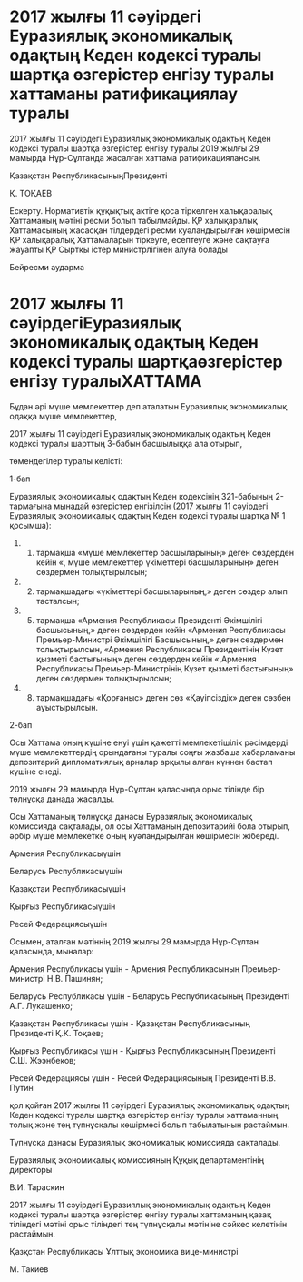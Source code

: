 # 2017 жылғы 11 сәуірдегі Еуразиялық экономикалық одақтың Кеден кодексі туралы шартқа өзгерістер енгізу  туралы  хаттаманы  ратификациялау  туралы

2017 жылғы 11 сәуірдегі Еуразиялық экономикалық одақтың Кеден кодексі туралы шартқа өзгерістер енгізу туралы 2019 жылғы 29 мамырда Нұр-Сұлтанда жасалған хаттама ратификациялансын.

Қазақстан РеспубликасыныңПрезиденті

Қ. ТОҚАЕВ

Ескерту. Нормативтік құқықтық актіге қоса тіркелген халықаралық Хаттаманың мәтіні ресми болып табылмайды. ҚР халықаралық Хаттамасының жасасқан тілдердегі ресми куәландырылған көшірмесін ҚР халықаралық Хаттамаларын тіркеуге, есептеуге және сақтауға жауапты ҚР Сыртқы істер министрлігінен алуға болады

Бейресми аударма

# 2017 жылғы 11 сәуірдегіЕуразиялық экономикалық одақтың Кеден кодексі туралы шартқаөзгерістер енгізу туралыХАТТАМА

Бұдан әрі мүше мемлекеттер деп аталатын Еуразиялық экономикалық одаққа мүше мемлекеттер,

2017 жылғы 11 сәуірдегі Еуразиялық экономикалық одақтың Кеден кодексі туралы шарттың 3-бабын басшылыққа ала отырып,

төмендегілер туралы келісті:

1-бап

Еуразиялық экономикалық одақтың Кеден кодексінің 321-бабының 2-тармағына мынадай өзгерістер енгізілсін (2017 жылғы 11 сәуірдегі Еуразиялық экономикалық одақтың Кеден кодексі туралы шартқа № 1 қосымша):

1) 1) тармақша «мүше мемлекеттер басшыларының» деген сөздерден кейін «, мүше мемлекеттер үкіметтері басшыларының» деген сөздермен толықтырылсын;

2) 2) тармақшадағы «үкіметтері басшыларының,» деген сөздер алып тасталсын;

3) 5) тармақша «Армения Республикасы Президенті Әкімшілігі басшысының,» деген сөздерден кейін «Армения Республикасы Премьер-Министрі Әкімшілігі Басшысының,» деген сөздермен толықтырылсын, «Армения Республикасы Президентінің Күзет қызметі бастығының» деген сөздерден кейін «,Армения Республикасы Премьер-Министрінің Күзет қызметі бастығының» деген сөздермен толықтырылсын;

4) 8) тармақшадағы «Қорғаныс» деген сөз «Қауіпсіздік» деген сөзбен ауыстырылсын.

2-бап

Осы Хаттама оның күшіне енуі үшін қажетті мемлекетішілік рәсімдерді мүше мемлекеттердің орындағаны туралы соңғы жазбаша хабарламаны депозитарий дипломатиялық арналар арқылы алған күннен бастап күшіне енеді.

2019 жылғы 29 мамырда Нұр-Сұлтан қаласында орыс тілінде бір төлнұсқа данада жасалды.

Осы Хаттаманың төлнұсқа данасы Еуразиялық экономикалық комиссияда сақталады, ол осы Хаттаманың депозитарийі бола отырып, әрбір мүше мемлекетке оның куәландырылған көшірмесін жібереді.

Армения Республикасыүшін

Беларусь Республикасыүшін

Қазақстаи Республикасыүшін

Қырғыз Республикасыүшін

Ресей Федерациясыүшін

Осымен, аталған мәтіннің 2019 жылғы 29 мамырда Нұр-Сұлтан қаласында, мыналар:

Армения Республикасы үшін - Армения Республикасының Премьер-министрі Н.В. Пашинян;

Беларусь Республикасы үшін - Беларусь Республикасының Президенті A.Г. Лукашенко;

Қазақстан Республикасы үшін - Қазақстан Республикасының Президенті Қ.К. Тоқаев;

Қырғыз Республикасы үшін - Қырғыз Республикасының Президенті С.Ш. Жээнбеков;

Ресей Федерациясы үшін - Ресей Федерациясының Президенті B.В. Путин

қол қойған 2017 жылғы 11 сәуірдегі Еуразиялық экономикалық одақтың Кеден кодексі туралы шартқа өзгерістер енгізу туралы хаттаманның толық және тең түпнұсқалы көшірмесі болып табылатынын растаймын.

Түпнұсқа данасы Еуразиялық экономикалық комиссияда сақталады.

Еуразиялық экономикалық комиссияның Құқық департаментінің директоры

В.И. Тараскин

2017 жылғы 11 сәуірдегі Еуразиялық экономикалық одақтың Кеден кодексі туралы шартқа өзгерістер енгізу туралы хаттаманың қазақ тіліндегі мәтіні орыс тіліндегі тең түпнұсқалы мәтініне сәйкес келетінін растаймын.

Қазқстан Республикасы Ұлттық экономика вице-министрі

М. Такиев

